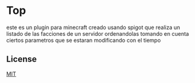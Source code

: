
# Top
este es un plugin para minecraft creado usando spigot que realiza un listado de las facciones de un servidor ordenandolas tomando en cuenta ciertos parametros que se estaran modificando con el tiempo 





## License

[MIT](https://choosealicense.com/licenses/mit/)
